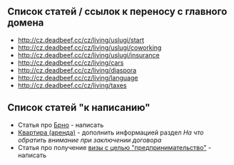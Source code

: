 ## Список статей / ссылок к переносу с главного домена

- http://cz.deadbeef.cc/cz/living/uslugi/start
- http://cz.deadbeef.cc/cz/living/uslugi/coworking
- http://cz.deadbeef.cc/cz/living/uslugi/insurance
- http://cz.deadbeef.cc/cz/living/cars
- http://cz.deadbeef.cc/cz/living/diaspora
- http://cz.deadbeef.cc/cz/living/language
- http://cz.deadbeef.cc/cz/living/taxes

## Список статей "к написанию"

- Статья про [Брно](ihttps://br0ziliy.github.io/cz.deadbeef.cc/living/brno.html) - написать
- [Квартира (аренда)](https://br0ziliy.github.io/cz.deadbeef.cc/living/flats_rend.html) - дополнить информацией раздел *На что обратить внимание при заключении договора*
- Статья про получение [визы с целью "предпринимательство"](https://br0ziliy.github.io/cz.deadbeef.cc/visa/firm.html) - написать
